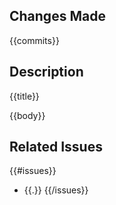## Changes Made

{{commits}}

## Description

{{title}}

{{body}}

## Related Issues

{{#issues}}
- {{.}}
{{/issues}}

